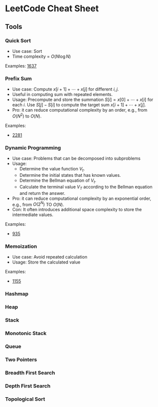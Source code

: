 # LeetCode Cheat Sheet

## Tools

### Quick Sort
- Use case: Sort
- Time complexity = $O(N\log N)$

Examples: [1637](https://leetcode.com/problems/widest-vertical-area-between-two-points-containing-no-points/description/)

### Prefix Sum

- Use case: Compute $x[i+1]+\cdots+x[j]$ for different $i,j$.
- Useful in computing sum with repeated elements. 
- Usage: Precompute and store the summation $S[i]=x[0]+\cdots+x[i]$ for each $i$. Use $S[j]-S[i]$ to compute the target sum $x[i+1]+\cdots+x[j]$.
- Pro: it can reduce computational complexity by an order, e.g., from $O(N^2)$ to $O(N)$.

Examples: 
- [2281](https://leetcode.com/problems/sum-of-total-strength-of-wizards/)

### Dynamic Programming

- Use case: Problems that can be decomposed into subproblems
- Usage: 
  - Determine the value function $V_t$. 
  - Determine the initial states that has known values.
  - Determine the Bellman equation of $V_t$.
  - Calculate the terminal value $V_T$ according to the Bellman equation and return the answer.
- Pro: it can reduce computational complexity by an exponential order, e.g., from $O(2^N)$ TO $O(N)$.
- Con: It often introduces additional space complexity to store the intermediate values.

Examples:
- [935](https://leetcode.com/problems/knight-dialer/description/)

### Memoization

- Use case: Avoid repeated calculation
- Usage: Store the calculated value

Examples:
- [1155](https://leetcode.com/problems/number-of-dice-rolls-with-target-sum/description/)

### Hashmap

### Heap

### Stack

### Monotonic Stack

### Queue

### Two Pointers

### Breadth First Search

### Depth First Search

### Topological Sort




